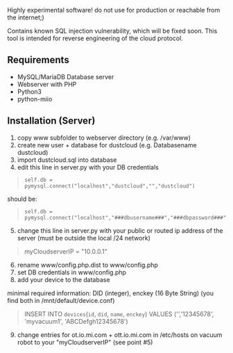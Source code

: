Highly experimental software!
do not use for production or reachable from the internet;)

Contains known SQL injection vulnerability, which will be fixed soon.
This tool is intended for reverse engineering of the cloud protocol.

## Requirements
- MySQL/MariaDB Database server
- Webserver with PHP
- Python3
- python-miio

## Installation (Server)

1. copy www subfolder to webserver directory (e.g. /var/www)
2. create new user + database for dustcloud (e.g. Databasename dustcloud)
3. import dustcloud.sql into database
4. edit this line in server.py with your DB credentials
  > 	self.db = pymysql.connect("localhost","dustcloud","","dustcloud")

  should be:

  > 	self.db = pymysql.connect("localhost","###dbusername###","###dbpassword###","###dbname###")
5. change this line in server.py with your public or routed ip address of the server (must be outside the local /24 network)

  > myCloudserverIP = "10.0.0.1"

6. rename www/config.php.dist to www/config.php
7. set DB credentials in www/config.php
8. add your device to the database

  minimal required information: DID (integer), enckey (16 Byte String) (you find both in /mnt/default/device.conf)
  > INSERT INTO `devices`(`id`, `did`, `name`, `enckey`) VALUES ('','12345678', 'myvacuum1', 'ABCDefgh12345678')
  
9. change entries for ot.io.mi.com + ott.io.mi.com in /etc/hosts on vacuum robot to your "myCloudserverIP" (see point #5)
